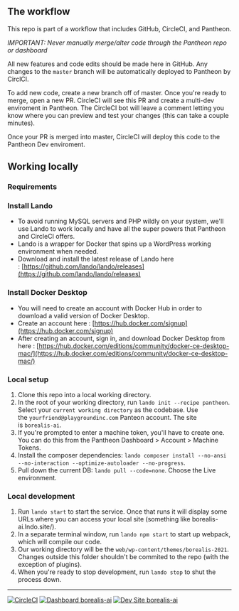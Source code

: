 ## **The workflow**

This repo is part of a workflow that includes GitHub, CircleCI, and Pantheon.

*IMPORTANT: Never manually merge/alter code through the Pantheon repo or dashboard*

All new features and code edits should be made here in GitHub. Any changes to the `master` branch will be automatically deployed to Pantheon by CirclCI.

To add new code, create a new branch off of master. Once you're ready to merge, open a new PR. CircleCI will see this PR and create a multi-dev enviroment in Pantheon. The CircleCI bot will leave a comment letting you know where you can preview and test your changes (this can take a couple minutes).

Once your PR is merged into master, CircleCI will deploy this code to the Pantheon Dev enviroment.

## **Working locally**

### **Requirements**

### **Install Lando**

- To avoid running MySQL servers and PHP wildly on your system, we'll use Lando to work locally and have all the super powers that Pantheon and CircleCI offers.
- Lando is a wrapper for Docker that spins up a WordPress working environment when needed.
- Download and install the latest release of Lando here : [https://github.com/lando/lando/releases](https://github.com/lando/lando/releases)

### **Install Docker Desktop**

- You will need to create an account with Docker Hub in order to download a valid version of Docker Desktop.
- Create an account here : [https://hub.docker.com/signup](https://hub.docker.com/signup)
- After creating an account, sign in, and download Docker Desktop from here : [https://hub.docker.com/editions/community/docker-ce-desktop-mac/](https://hub.docker.com/editions/community/docker-ce-desktop-mac/)

### **Local setup**

1. Clone this repo into a local working directory.
2. In the root of your working directory, run `lando init --recipe pantheon`. Select your `current working directory` as the codebase. Use the `yourfriend@playgroundinc.com` Panteon account. The site is `borealis-ai`.
3. If you're prompted to enter a machine token, you'll have to create one. You can do this from the Pantheon Dashboard > Account > Machine Tokens.
4. Install the composer dependencies: `lando composer install --no-ansi --no-interaction --optimize-autoloader --no-progress`.
5. Pull down the current DB: `lando pull --code=none`. Choose the Live environment.

### **Local development**

1. Run `lando start` to start the service. Once that runs it will display some URLs where you can access your local site (something like borealis-ai.lndo.site/).
2. In a separate terminal window, run `lando npm start` to start up webpack, which will compile our code.
3. Our working directory will be the `web/wp-content/themes/borealis-2021`. Changes outside this folder shouldn't be commited to the repo (with the exception of plugins).
4. When you're ready to stop development, run `lando stop` to shut the process down.

***
[![CircleCI](https://circleci.com/gh/playgroundinc/borealis-ai.svg?style=shield&circle-token=000d534c7fb99f1c13ef8bd848d893d9a0038419)](https://circleci.com/gh/playgroundinc/borealis-ai)
[![Dashboard borealis-ai](https://img.shields.io/badge/dashboard-borealis_ai-yellow.svg)](https://dashboard.pantheon.io/sites/7c6ad968-c37a-40d5-8591-e6c85d4abc7f#dev/code)
[![Dev Site borealis-ai](https://img.shields.io/badge/site-borealis_ai-blue.svg)](http://dev-borealis-ai.pantheonsite.io/)